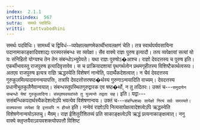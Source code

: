 ```yaml
---
index:  2.1.1
vrittiindex:  567
sutra:  समर्थः पदविधिः
vritti:  tattvabodhini 
---
```


समर्थः पदविधिः। सामर्थ्यं च द्विविधं--व्यपेक्षालक्षणमेकार्थीभावलक्षणं चेति। तत्र स्वार्थपर्यवसायिना पदानामाकाङ्क्षादिवशाद्यः परस्परसंबन्धः सा व्यपेक्षा। सैव वाक्ये राज्ञः पुरुष इत्यादौ। तत्प व्यपेक्षायां सत्यां यो यः संनिहितो योग्यश्च तेन तेन संबन्धोऽभ्युपेयते। यथा राज्ञः पुरुषोऽ�आश्च। राज्ञो देवदत्तस्य च पुरुष इति। एकर्थीभावस्तु राजपुरुष इत्यादिवृत्तावेव। स च प्राक्रियादशायां पृथगर्थत्वेन प्रथमगृहीतस्य विशिष्टैकार्थत्वरूपः। अतएव राजपुरुष इत्यत्र राज्ञि ऋद्धस्येति विशेषणं नान्वेति, पदार्थैकदेशत्वात्। न चैवं देवदत्तस्य गुरुकुलमित्यादावनन्वयापत्तिः, तत्रापि देवदत्तोत्तरषष्ठ�र्थस्य गुरुणाऽन्वयादिति वाच्यम्। देवदत्तस्य प्रधानीभूतकुलैनैवान्वयात्। संबन्धस्तूपस्थितगुरुद्वारक एव षष्ठ�र्थो, न तु तदितरः। उक्तं च---`समुदायेन सम्बन्धो येषां गुरुकुलादिना। संस्पृश्यवयवांस्ते तु युज्यन्ते तद्वता सह`। इति। यद्वा---ससंबन्धिकपदार्थस्यैकदेशत्वेऽपि भवत्येव विशेषणान्वयः। उक्तं च---`संबन्धिशब्दः सापेक्षो नित्यं सर्वः समस्यते। वाक्यवत्सा व्यपेक्षा हि वृत्तावपि न हीयते` इति। नन्वेवं राज्ञोऽपि नित्यसापेक्षत्वादेशत्वेऽपि ऋद्धस्येति विशेषणेनान्वयोऽस्तचु। मैवम्। राज्ञ ईशितुरीशितव्यं प्रति साकाङ्क्षत्वेऽपि ऋद्धं प्रत्यनाकाङ्क्षत्वात्। ननु वाक्ये क्लृप्तयैवाऽवयवशक्त्योपपत्तौ विशिष्ट

